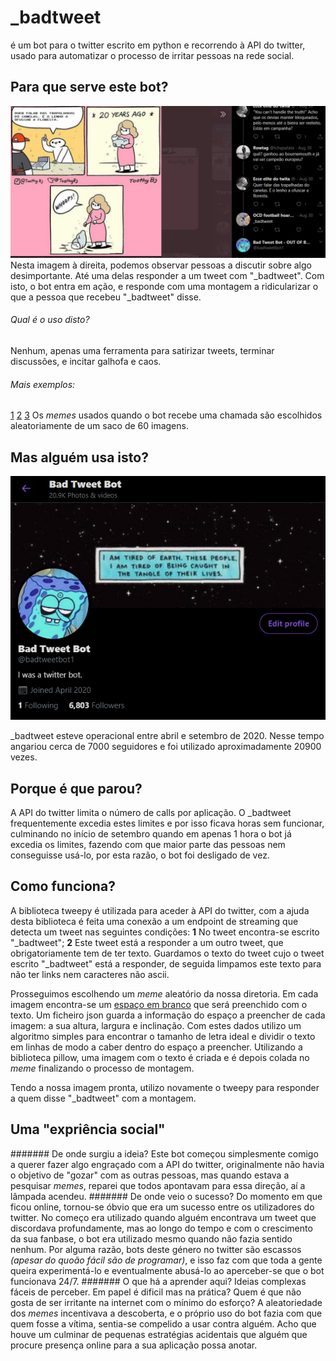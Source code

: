 # _badtweet
é um bot para o twitter escrito em python e recorrendo à API do twitter, usado para automatizar o processo de irritar pessoas na rede social.


## Para que serve este bot?

![Exemplo1](https://github.com/guizado/_badtweet/blob/master/exemplos/exemplo1.png?raw=true)   Nesta imagem à direita, podemos observar pessoas a discutir sobre algo desimportante. Até uma delas responder a um tweet com "_badtweet". Com isto, o bot entra em ação, e responde com uma montagem a ridicularizar o que a pessoa que recebeu "_badtweet" disse. 
###### Qual é o uso disto?
Nenhum, apenas uma ferramenta para satirizar tweets, terminar discussões, e incitar galhofa e caos.

###### Mais exemplos:
[1](https://github.com/guizado/_badtweet/blob/master/exemplos/image.png?raw=true) [2](https://github.com/guizado/_badtweet/blob/master/exemplos/exemplo2.png?raw=true) [3](https://github.com/guizado/_badtweet/blob/master/exemplos/exemplo23.png?raw=true)
Os *memes* usados quando o bot recebe uma chamada são escolhidos aleatoriamente de um saco de 60 imagens.

## Mas alguém usa isto?
![proof](https://github.com/guizado/_badtweet/blob/master/exemplos/proof.png?raw=true)

_badtweet esteve operacional entre abril e setembro de 2020. Nesse tempo angariou cerca de 7000 seguidores e foi utilizado aproximadamente 20900 vezes.
## Porque é que parou?
A API do twitter limita o número de calls por aplicação. O _badtweet frequentemente excedia estes limites e por isso ficava horas sem funcionar, culminando no início de setembro quando em apenas 1 hora o bot já excedia os limites, fazendo com que maior parte das pessoas nem conseguisse usá-lo, por esta razão, o bot foi desligado de vez.

## Como funciona?
A biblioteca tweepy é utilizada para aceder à API do twitter, com a ajuda desta biblioteca é feita uma conexão a um endpoint de streaming que detecta um tweet nas seguintes condições: __1__ No tweet encontra-se escrito "_badtweet"; __2__ Este tweet está a responder a um outro tweet, que obrigatoriamente tem de ter texto. Guardamos o texto do tweet cujo o tweet escrito "_badtweet" está a responder, de seguida limpamos este texto para não ter links nem caracteres não ascii.

Prosseguimos escolhendo um *meme* aleatório da nossa diretoria. Em cada imagem encontra-se um [espaço em branco](https://github.com/guizado/_badtweet/blob/master/badtweet/templates/20t.jpg?raw=true) que será preenchido com o texto. Um ficheiro json guarda a informação do espaço a preencher de cada imagem: a sua altura, largura e inclinação. Com estes dados utilizo um algoritmo simples para encontrar o tamanho de letra ideal e dividir o texto em linhas de modo a caber dentro do espaço a preencher. Utilizando a biblioteca pillow, uma imagem com o texto é criada e é depois colada no *meme* finalizando o processo de montagem.

Tendo a nossa imagem pronta, utilizo novamente o tweepy para responder a quem disse "_badtweet" com a montagem.

## Uma "expriência social"
####### De onde surgiu a ideia?
Este bot começou simplesmente comigo a querer fazer algo engraçado com a API do twitter, originalmente não havia o objetivo de "gozar" com as outras pessoas, mas quando estava a pesquisar *memes*, reparei que todos apontavam para essa direção, aí a lâmpada acendeu. 
####### De onde veio o sucesso?
Do momento em que ficou online, tornou-se óbvio que era um sucesso entre os utilizadores do twitter. No começo era utilizado quando alguém encontrava um tweet que discordava profundamente, mas ao longo do tempo e com o crescimento da sua fanbase, o bot era utilizado mesmo quando não fazia sentido nenhum. 
Por alguma razão, bots deste género no twitter são escassos *(apesar do quoão fácil são de programar)*, e isso faz com que toda a gente queira experimentá-lo e eventualmente abusá-lo ao aperceber-se que o bot funcionava 24/7.
####### O que há a aprender aqui?
Ideias complexas fáceis de perceber. Em papel é dificil mas na prática? Quem é que não gosta de ser irritante na internet com o mínimo do esforço? A aleatoriedade dos *memes* incentivava a descoberta, e o próprio uso do bot fazia com que quem fosse a vítima, sentia-se compelido a usar contra alguém.
Acho que houve um culminar de pequenas estratégias acidentais que alguém que procure presença online para a sua aplicação possa anotar.

